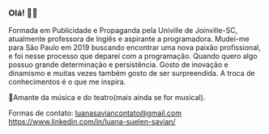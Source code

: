 ### Olá! 👋🏻


Formada em Publicidade e Propaganda pela Univille de Joinville-SC, atualmente professora de Inglês e aspirante a programadora. Mudei-me para São Paulo em 2019 buscando encontrar uma nova paixão profissional, e foi nesse processo que deparei com a programação. Quando quero algo possuo grande determinação e persistência. Gosto de inovação e dinamismo e muitas vezes também gosto de ser surpreendida. A troca de conhecimentos é o que me inspira. 

🎼Amante da música e do teatro(mais ainda se for musical).

Formas de contato:
luanasaviancontato@gmail.com
https://www.linkedin.com/in/luana-suelen-savian/
